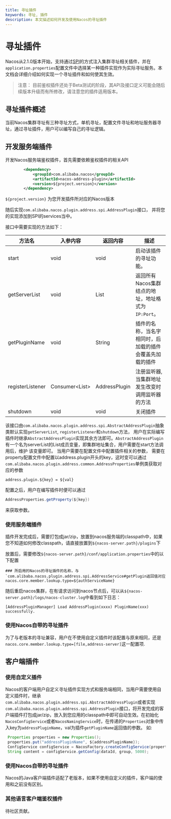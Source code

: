 ```yaml
---
title: 寻址插件
keywords: 寻址, 插件
description: 本文描述如何开发及使用Nacos的寻址插件
---
```


# 寻址插件

Nacos从2.1.0版本开始，支持通过[SPI](https://docs.oracle.com/javase/tutorial/sound/SPI-intro.html)的方式注入集群寻址相关插件，并在`application.properties`配置文件中选择某一种插件实现作为实际寻址服务。本文档会详细介绍如何实现一个寻址插件和如何使其生效。

> 注意：
> 目前鉴权插件还处于Beta测试的阶段，其API及接口定义可能会随后续版本升级而有所修改，请注意您的插件适用版本。

## 寻址插件概述

当前Nacos集群寻址有三种寻址方式，单机寻址，配置文件寻址和地址服务器寻址，通过寻址插件，用户可以编写自己的寻址逻辑。

## 开发服务端插件

开发Nacos服务端鉴权插件，首先需要依赖鉴权插件的相关API

```xml
        <dependency>
            <groupId>com.alibaba.nacos</groupId>
            <artifactId>nacos-address-plugin</artifactId>
            <version>${project.version}</version>
        </dependency>
```

`${project.version}` 为您开发插件所对应的Nacos版本

随后实现`com.alibaba.nacos.plugin.address.spi.AddressPlugin`接口， 并将您的实现添加到SPI的services当中。

接口中需要实现的方法如下：

|方法名|入参内容|返回内容|描述|
|-----|-----|-----|---|
|start|void|void|启动该插件的寻址功能。|
|getServerList|void|List<String>|返回所有Nacos集群结点的地址，地址格式为`IP:Port`。|
|getPluginName|void|String|插件的名称，当名字相同时，后加载的插件会覆盖先加载的插件|
|registerListener|Consumer<List<String>>|AddressPlugin|注册监听器, 当集群地址发生改变时调用监听器的方法|
|shutdown|void|void|关闭插件|

该接口由`com.alibaba.nacos.plugin.address.spi.AbstractAddressPlugin`抽象类默认实现`getServerList`, `registerListener`和`shutdown`方法，
用户在实际编写插件时继承`AbstractAddressPlugin`实现其余方法即可。`AbstractAddressPlugin`有一个名为serverList的List<String>成员变量，即集群地址集合，用户需要在start方法调用后，维护
该变量即可。
当用户需要在配置文件中配置插件相关的参数， 需要在property配置文件中配置以address.plugin开头的key，这时变可以通过`com.alibaba.nacos.plugin.address.common.AddressProperties`单例类获取对应的参数
```properties
address.plugin.${key} = ${val}
```
配置之后，用户在编写插件时便可以通过
```java
AddressProperties.getProperty(${key})
```
来获取参数。

### 使用服务端插件

插件开发完成后，需要打包成jar/zip，放置到nacos服务端的classpath中，如果您不知道如何修改classpath，请直接放置到`${nacos-server.path}/plugins`下

放置后，需要修改`${nacos-server.path}/conf/application.properties`中的以下配置

```properties
### 所启用的Nacos的寻址插件的名称，与`com.alibaba.nacos.plugin.address.spi.AddressService#getPlugin返回值对应
nacos.core.member.lookup.type=${authServiceName}
```
随后重启nacos集群，在有请求访问到nacos节点后，可以从`${nacos-server.path}/logs/nacos-cluster.log`中看到如下日志：

```text
[AddressPluginManager] Load AddressPlugin(xxxx) PluginName(xxx) successfully.
```

### 使用Nacos自带的寻址插件

为了与老版本的寻址兼容，用户在不使用自定义插件时该配置与原来相同，还是`nacos.core.member.lookup.type=[file,address-server]`这一配置项.

## 客户端插件

### 使用自定义插件
Nacos的客户端用户自定义寻址插件实现方式和服务端相同，当用户需要使用自定义插件时，继承`com.alibaba.nacos.plugin.address.spi.AbstractAddressPlugin`或者实现`com.alibaba.nacos.plugin.address.spi.AddressPlugin`接口，将开发完成的客户端插件打包成jar/zip，放入到您应用的classpath中即可自动生效。在初始化`NacosConfigService`或者`NacosNamingService`时，在传递的`Properties`对象中传入key为`addressPluginName`，val为插件`getPluginName`返回值的参数。
如:
```java
 Properties properties = new Properties();
 properties.put("addressPluginName", ${addressPluginName});
 ConfigService configService = NacosFactory.createConfigService(properties);
 String content = configService.getConfig(dataId, group, 5000);
```

### 使用Nacos自带的寻址插件
Nacos的Java客户端插件适配了老版本，如果不使用自定义的插件，客户端的使用和之前没有区别。

### 其他语言客户端鉴权插件

待社区贡献。
